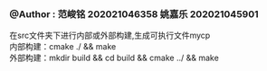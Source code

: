 ### @Author  : 范峻铭 202021046358  姚嘉乐 202021045901

在src文件夹下进行内部或外部构建,生成可执行文件mycp  
内部构建：cmake ./ && make  
外部构建：mkdir build && cd build && cmake ../ && make